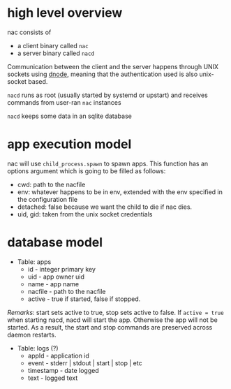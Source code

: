 # high level overview

nac consists of 

* a client binary called `nac`
* a server binary called `nacd`

Communication between the client and the server happens through 
UNIX sockets using [dnode](http://github.com/substack/dnode), meaning
that the authentication used is also unix-socket based.

`nacd` runs as root (usually started by systemd or upstart) and 
receives commands from user-ran `nac` instances

`nacd` keeps some data in an sqlite database

# app execution model

nac will use `child_process.spawn` to spawn apps. This function
has an options argument which is going to be filled as follows:

* cwd: path to the nacfile
* env: whatever happens to be in env, extended with the env specified
  in the configuration file
* detached: false because we want the child to die if nac dies.
* uid, gid: taken from the unix socket credentials

# database model

* Table: apps
  * id - integer primary key
  * uid - app owner uid
  * name - app name
  * nacfile - path to the nacfile
  * active - true if started, false if stopped.

_Remarks_:  start sets active to true, stop sets active to false. 
If `active = true` when starting nacd, nacd will start the app. 
Otherwise the app will not be started. As a result, the start and
stop commands are preserved across daemon restarts.


* Table: logs (?)
  * appId - application id
  * event - stderr | stdout | start | stop | etc
  * timestamp - date logged
  * text - logged text


